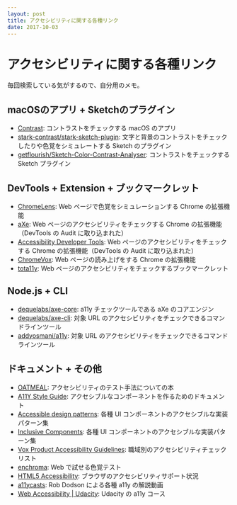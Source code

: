 ```yaml
---
layout: post
title: アクセシビリティに関する各種リンク
date: 2017-10-03
---
```


# アクセシビリティに関する各種リンク

毎回検索している気がするので、自分用のメモ。

## macOSのアプリ + Sketchのプラグイン

- [Contrast](https://usecontrast.com/): コントラストをチェックする macOS のアプリ
- [stark-contrast/stark-sketch-plugin](https://github.com/stark-contrast/stark-sketch-plugin): 文字と背景のコントラストをチェックしたりや色覚をシミュレートする Sketch のプラグイン
- [getflourish/Sketch-Color-Contrast-Analyser](https://github.com/getflourish/Sketch-Color-Contrast-Analyser): コントラストをチェックする Sketch プラグイン

## DevTools + Extension + ブックマークレット

- [ChromeLens](https://chrome.google.com/webstore/detail/chromelens/idikgljglpfilbhaboonnpnnincjhjkd): Web ページで色覚をシミュレーションする Chrome の拡張機能
- [aXe](https://chrome.google.com/webstore/detail/axe/lhdoppojpmngadmnindnejefpokejbdd): Web ページのアクセシビリティをチェックする Chrome の拡張機能（DevTools の Audit に取り込まれた）
- [Accessibility Developer Tools](https://chrome.google.com/webstore/detail/accessibility-developer-t/fpkknkljclfencbdbgkenhalefipecmb): Web ページのアクセシビリティをチェックする Chrome の拡張機能（DevTools の Audit に取り込まれた）
- [ChromeVox](https://chrome.google.com/webstore/detail/chromevox/kgejglhpjiefppelpmljglcjbhoiplfn): Web ページの読み上げをする Chrome の拡張機能
- [tota11y](http://khan.github.io/tota11y/): Web ページのアクセシビリティをチェックするブックマークレット

## Node.js + CLI

- [dequelabs/axe-core](https://github.com/dequelabs/axe-core): a11y チェックツールである aXe のコアエンジン
- [dequelabs/axe-cli](https://github.com/dequelabs/axe-cli): 対象 URL のアクセシビリティをチェックできるコマンドラインツール
- [addyosmani/a11y](https://github.com/addyosmani/a11y): 対象 URL のアクセシビリティをチェックできるコマンドラインツール

## ドキュメント + その他

- [OATMEAL](https://ebay.gitbooks.io/oatmeal/): アクセシビリティのテスト手法についての本
- [A11Y Style Guide](http://a11y-style-guide.com/style-guide/): アクセシブルなコンポーネントを作るためのドキュメント
- [Accessible design patterns](http://design-patterns.tink.uk/): 各種 UI コンポーネントのアクセシブルな実装パターン集
- [Inclusive Components](https://inclusive-components.design/): 各種 UI コンポーネントのアクセシブルな実装パターン集
- [Vox Product Accessibility Guidelines](http://accessibility.voxmedia.com/): 職域別のアクセシビリティチェックリスト
- [enchroma](http://enchroma.com/test/instructions/): Web で試せる色覚テスト
- [HTML5 Accessibility](http://html5accessibility.com/): ブラウザのアクセシビリティサポート状況
- [a11ycasts](https://bit.ly/a11ycasts): Rob Dodson による各種 a11y の解説動画
- [Web Accessibility | Udacity](https://www.udacity.com/course/web-accessibility--ud891): Udacity の a11y コース
